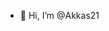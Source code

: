 - 👋 Hi, I’m @Akkas21
<!---
Akkas21/Akkas21 is a ✨ special ✨ repository because its `README.md` (this file) appears on your GitHub profile.
You can click the Preview link to take a look at your changes.
--->
